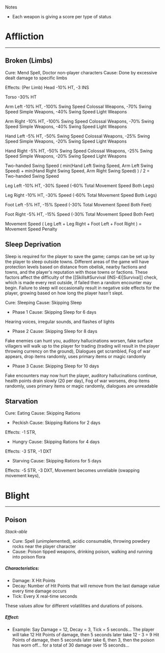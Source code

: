 Notes
- Each weapon is giving a score per type of status

# Affliction
---
## Broken (Limbs)
Cure: Mend Spell, Doctor non-player characters 
Cause: Done by excessive dealt damage to specific limbs 

Effects: (Per Limb)
Head -10% HT, -3 INS

Torso -30% HT

Arm Left -10% HT, -100% Swing Speed Colossal Weapons, -70% Swing Speed Simple Weapons, -40% Swing Speed Light Weapons 

Arm Right -10% HT, -100% Swing Speed Colossal Weapons, -70% Swing Speed Simple Weapons, -40% Swing Speed Light Weapons

Hand Left -5% HT, -50% Swing Speed Colossal Weapons, -25% Swing Speed 
Simple Weapons, -20% Swing Speed Light Weapons

Hand Right -5% HT, -50% Swing Speed Colossal Weapons, -25% Swing Speed Simple Weapons, -20% Swing Speed Light Weapons

Two-handed Swing Speed
( min(Hand Left Swing Speed, Arm Left Swing Speed) + min(Hand Right Swing Speed, Arm Right Swing Speed) ) / 2 = Two-handed Swing Speed

Leg Left -10% HT, -30% Speed (-60% Total Movement Speed Both Legs)

Leg Right -10% HT, -30% Speed (-60% Total Movement Speed Both Legs)

Foot Left -5% HT,  -15% Speed (-30% Total Movement Speed Both Feet)

Foot Right -5% HT, -15% Speed (-30% Total Movement Speed Both Feet)

Movement Speed
( Leg Left + Leg Right + Foot Left + Foot Right ) = Movement Speed Penalty
## Sleep Deprivation
Sleep is required for the player to save the game; camps can be set up by the player to sleep outside towns. Different areas of the game will have protection levels based on distance from obelisk, nearby factions and towns, and the player's reputation with those towns or factions. These factors affect the difficulty of the [[Skills#Survival (INS-4)|Survival]] check, which is made every rest outside, if failed then a random encounter may begin. Failure to sleep will occasionally result in negative side effects for the player, growing based on how long the player hasn't slept.

Cure: Sleeping
Cause: Skipping Sleep

- Phase 1
Cause: Skipping Sleep for 6 days

Hearing voices, irregular sounds, and flashes of lights

- Phase 2
Cause: Skipping Sleep for 8 days

Fake enemies can hunt you, auditory hallucinations worsen, fake surface villagers will walk up to the player for trading (trading will result in the player throwing currency on the ground), Dialogues get scrambled, Fog of war appears, drop items randomly, uses primary items or magic randomly

- Phase 3
Cause: Skipping Sleep for 10 days

Fake encounters may now hurt the player, auditory hallucinations continue, health points drain slowly (20 per day), Fog of war worsens, drop items randomly, uses primary items or magic randomly, dialogues are unreadable

## Starvation
Cure: Eating
Cause: Skipping Rations

- Peckish
Cause: Skipping Rations for 2 days

Effects: -1 STR, 

- Hungry
Cause: Skipping Rations for 4 days

Effects: -3 STR, -1 DXT

- Starving
Cause: Skipping Rations for 5 days

Effects: -5 STR, -3 DXT, Movement becomes unreliable (swapping movement keys),

# Blight
---
## Poison
*Stack-able*
* Cure: Spell (unimplemented), acidic consumable, throwing powdery rocks near the player character
* Cause: Poison tipped weapons, drinking poison, walking and running into poison flora

##### Characteristics:
* Damage: X Hit Points
* Decay: Number of Hit Points that will remove from the last damage value every time damage occurs
* Tick: Every X real-time seconds

These values allow for different volatilities and durations of poisons.
##### Effect:
* Example: Say Damage = 12, Decay = 3, Tick = 5 seconds...
	The player will take 12 Hit Points of damage, then 5 seconds later take 12 - 3 = 9 Hit Points of damage, then 5 seconds later take 6, then 3, then the poison has worn off... for a total of 30 damage over 15 seconds...